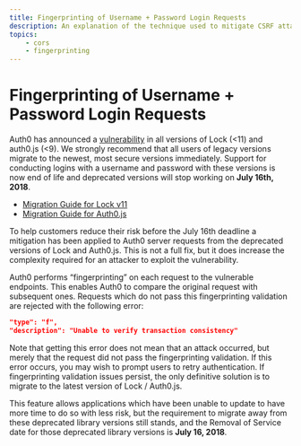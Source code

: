 ```yaml
---
title: Fingerprinting of Username + Password Login Requests
description: An explanation of the technique used to mitigate CSRF attacks for cross-origin authentication requests.
topics:
    - cors
    - fingerprinting
---
```

# Fingerprinting of Username + Password Login Requests

Auth0 has announced a [vulnerability](https://auth0.com/blog/managing-and-mitigating-security-vulnerabilities-at-auth0/) in all versions of Lock (<11) and auth0.js (<9). We strongly recommend that all users of legacy versions migrate to the newest, most secure versions immediately. Support for conducting logins with a username and password with these versions is now end of life and deprecated versions will stop working on **July 16th, 2018**.

* [Migration Guide for Lock v11](/libraries/lock/v11/migration-guide)
* [Migration Guide for Auth0.js](/libraries/auth0js/v9/migration-guide)

To help customers reduce their risk before the July 16th deadline a mitigation has been applied to Auth0 server requests from the deprecated versions of Lock and Auth0.js. This is not a full fix, but it does increase the complexity required for an attacker to exploit the vulnerability.

Auth0 performs “fingerprinting” on each request to the vulnerable endpoints. This enables Auth0 to compare the original request with subsequent ones. Requests which do not pass this fingerprinting validation are rejected with the following error: 

```json
"type": "f",
"description": "Unable to verify transaction consistency"
```

Note that getting this error does not mean that an attack occurred, but merely that the request did not pass the fingerprinting validation. If this error occurs, you may wish to prompt users to retry authentication. If fingerprinting validation issues persist, the only definitive solution is to migrate to the latest version of Lock / Auth0.js.

This feature allows applications which have been unable to update to have more time to do so with less risk, but the requirement to migrate away from these deprecated library versions still stands, and the Removal of Service date for those deprecated library versions is **July 16, 2018**.
